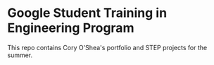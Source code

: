 # Google Student Training in Engineering Program

This repo contains Cory O'Shea's portfolio and STEP projects for the summer. 
